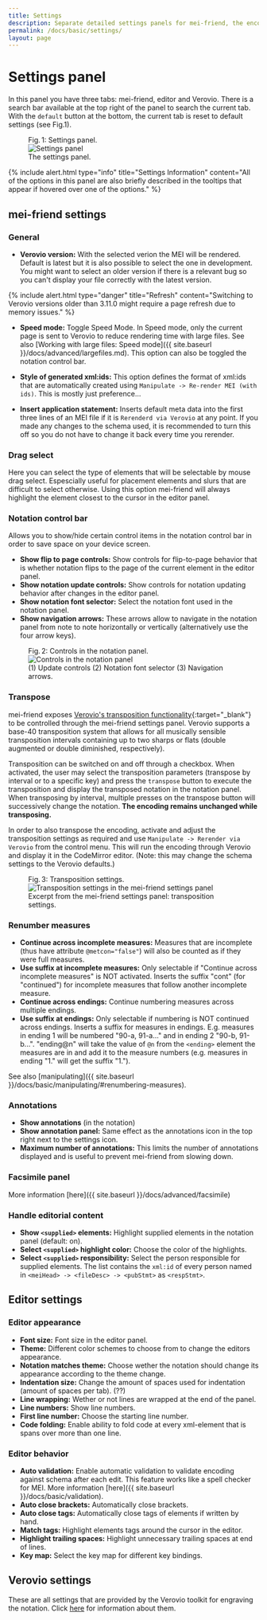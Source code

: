 ```yaml
---
title: Settings
description: Separate detailed settings panels for mei-friend, the encoding editor, and the notation engraver Verovio
permalink: /docs/basic/settings/
layout: page
---
```

# Settings panel

In this panel you have three tabs: mei-friend, editor and Verovio. There is a search bar available at the top right of the panel to search the current tab. With the `default` button at the bottom, the current tab is reset to default settings (see Fig.1).

<figure class="halfwidth">
    <div class="figure-title">Fig.&thinsp;1: Settings panel.</div>
        <img class="figure-img" src="{{ site.baseurl }}/assets/img/settings/settings_panel.PNG" 
            alt="Settings panel" />
    <figcaption class="figure-caption">The settings panel.</figcaption>
</figure>

{% include alert.html type="info" title="Settings Information" content="All of the options in this panel are also briefly described in the tooltips that appear if hovered over one of the options." %}

## mei-friend settings

### General

- **Verovio version:** With the selected verion the MEI will be rendered. Default is latest but it is also possible to select the one in development. You might want to select an older version if there is a relevant bug so you can't display your file correctly with the latest version.

{% include alert.html type="danger" title="Refresh" content="Switching to Verovio versions older than 3.11.0 might require a page refresh due to memory issues." %}

- **Speed mode:** Toggle Speed Mode. In Speed mode, only the current page is sent to Verovio to reduce rendering time with large files. See also [Working with large files: Speed mode]({{ site.baseurl }}/docs/advanced/largefiles.md). This option can also be toggled the notation control bar.

- **Style of generated xml:ids:** This option defines the format of xml:ids that are automatically created using `Manipulate -> Re-render MEI (with ids)`. This is mostly just preference...

- **Insert application statement:** Inserts default meta data into the first three lines of an MEI file if it is ``Rerenderd via Verovio`` at any point. If you made any changes to the schema used, it is recommended to turn this off so you do not have to change it back every time you rerender.

### Drag select

Here you can select the type of elements that will be selectable by mouse drag select. Espescially useful for placement elements and slurs that are difficult to select otherwise. Using this option mei-friend will always highlight the element closest to the cursor in the editor panel.

### Notation control bar

Allows you to show/hide certain control items in the notation control bar in order to save space on your device screen. 

- **Show flip to page controls:** Show controls for flip-to-page behavior that is whether notation flips to the page of the current element in the editor panel.
- **Show notation update controls:** Show controls for notation updating behavior after changes in the editor panel. 
- **Show notation font selector:** Select the notation font used in the notation panel.
- **Show navigation arrows:** These arrows allow to navigate in the notation panel from note to note horizontally or vertically (alternatively use the four arrow keys).

<figure class="halfwidth">
    <div class="figure-title">Fig.&thinsp;2: Controls in the notation panel.</div>
        <img class="figure-img" src="{{ site.baseurl }}/assets/img/settings/show_controls.PNG" 
            alt="Controls in the notation panel" />
    <figcaption class="figure-caption">(1) Update controls (2) Notation font selector (3) Navigation arrows.</figcaption>
</figure>

### Transpose
mei-friend exposes [Verovio's transposition functionality](https://book.verovio.org/advanced-topics/transposition.html){:target="_blank"} to be controlled through the mei-friend settings panel. Verovio supports a base-40 transposition system that allows for all musically sensible transposition intervals containing up to two sharps or flats (double augmented or double diminished, respectively). 

Transposition can be switched on and off through a checkbox. When activated, the user may select the transposition parameters (transpose by interval or to a specific key) and press the ``transpose`` button to execute the transposition and display the transposed notation in the notation panel. When transposing by interval, multiple presses on the transpose button will successively change the notation. **The encoding remains unchanged while transposing.** 

In order to also transpose the encoding, activate and adjust the transposition settings as required and use ``Manipulate -> Rerender via Verovio`` from the control menu. This will run the encoding through Verovio and display it in the CodeMirror editor. (Note: this may change the schema settings to the Verovio defaults.)

<figure class="thirdwidth">
    <div class="figure-title">Fig.&thinsp;3: Transposition settings.</div>
        <img class="figure-img" src="{{ site.baseurl }}/assets/img/settings/mei-friend-transposition-settings.png" 
            alt="Transposition settings in the mei-friend settings panel" />
    <figcaption class="figure-caption">Excerpt from the mei-friend settings panel: transposition settings.</figcaption>
</figure>


### Renumber measures

- **Continue across incomplete measures:** Measures that are incomplete (thus have attribute `@metcon="false"`) will also be counted as if they were full measures.
- **Use suffix at incomplete measures:** Only selectable if "Continue across incomplete measures" is NOT activated. Inserts the suffix "cont" (for "continued") for incomplete measures that follow another incomplete measure.
- **Continue across endings:** Continue numbering measures across multiple endings.
- **Use suffix at endings:** Only selectable if numbering is NOT continued across endings. Inserts a suffix for measures in endings. E.g. measures in ending 1 will be numbered "90-a, 91-a..." and in ending 2 "90-b, 91-b...". "ending@n" will take the value of `@n` from the `<ending>` element the measures are in and add it to the measure numbers (e.g. measures in ending "1." will get the suffix "1.").

See also [manipulating]({{ site.baseurl }}/docs/basic/manipulating/#renumbering-measures).

### Annotations

- **Show annotations** (in the notation) 
- **Show annotation panel:** Same effect as the annotations icon in the top right next to the settings icon.
- **Maximum number of annotations:** This limits the number of annotations displayed and is useful to prevent mei-friend from slowing down.

### Facsimile panel

More information [here]({{ site.baseurl }}/docs/advanced/facsimile)

### Handle editorial content

- **Show `<supplied>` elements:** Highlight supplied elements in the notation panel (default: on).
- **Select `<supplied>` highlight color:** Choose the color of the highlights.
- **Select `<supplied>` responsibility:** Select the person responsible for  supplied elements. The list contains the `xml:id` of every person named in `<meiHead> -> <fileDesc> -> <pubStmt>` as `<respStmt>`.

## Editor settings

### Editor appearance

- **Font size:** Font size in the editor panel.
- **Theme:** Different color schemes to choose from to change the editors appearance.
- **Notation matches theme:** Choose wether the notation should change its appearance according to the theme change.
- **Indentation size:** Change the amount of spaces used for indentation (amount of spaces per tab). (??)
- **Line wrapping:** Wether or not lines are wrapped at the end of the panel.
- **Line numbers:** Show line numbers.
- **First line number:** Choose the starting line number.
- **Code folding:** Enable ability to fold code at every xml-element that is spans over more than one line.

### Editor behavior

- **Auto validation:** Enable automatic validation to validate encoding against schema after each edit. This feature works like a spell checker for MEI. More information [here]({{ site.baseurl }}/docs/basic/validation).
- **Auto close brackets:** Automatically close brackets.
- **Auto close tags:** Automatically close tags of elements if written by hand.
- **Match tags:** Highlight elements tags around the cursor in the editor.
- **Highlight trailing spaces:** Highlight unnecessary trailing spaces at end of lines.
- **Key map:** Select the key map for different key bindings.

## Verovio settings

These are all settings that are provided by the Verovio toolkit for engraving the notation. Click [here](https://book.verovio.org/toolkit-reference/toolkit-options.html) for information about them.